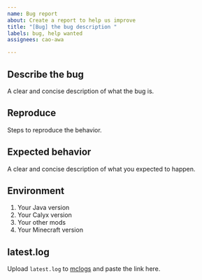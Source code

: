 ```yaml
---
name: Bug report
about: Create a report to help us improve
title: "[Bug] the bug description "
labels: bug, help wanted
assignees: cao-awa

---
```


## Describe the bug
A clear and concise description of what the bug is.

## Reproduce
Steps to reproduce the behavior.

## Expected behavior
A clear and concise description of what you expected to happen.

## Environment
1. Your Java version
2. Your Calyx version
3. Your other mods
4. Your Minecraft version

## latest.log
Upload ```latest.log``` to [mclogs](https://mclo.gs/) and paste the link here.

